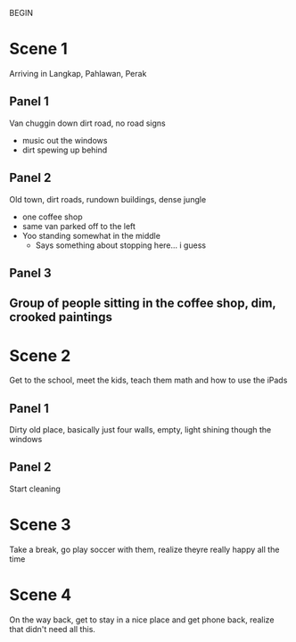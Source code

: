 BEGIN
# Scene 1

Arriving in Langkap, Pahlawan, Perak

## Panel 1

Van chuggin down dirt road, no road signs
- music out the windows
- dirt spewing up behind

## Panel 2

Old town, dirt roads, rundown buildings, dense jungle
- one coffee shop
- same van parked off to the left
- Yoo standing somewhat in the middle
	- Says something about stopping here... i guess

## Panel 3

Group of people sitting in the coffee shop, dim, crooked paintings
- 

# Scene 2

Get to the school, meet the kids, teach them math and how to use the iPads

## Panel 1

Dirty old place, basically just four walls, empty, light shining though the windows

## Panel 2

Start cleaning

# Scene 3

Take a break, go play soccer with them, realize theyre really happy all the time

# Scene 4

On the way back, get to stay in a nice place and get phone back, realize that didn't need all this.



